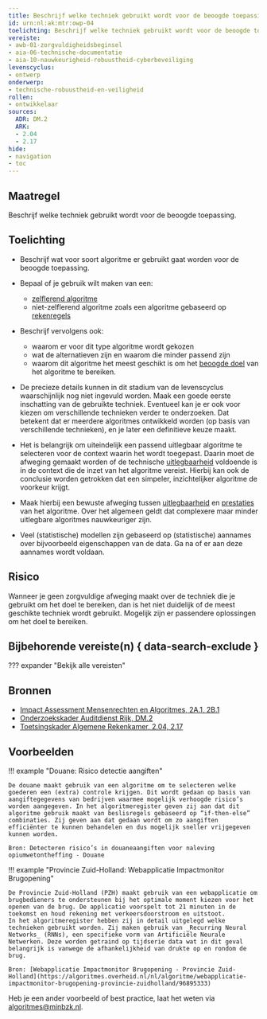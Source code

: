 ```yaml
---
title: Beschrijf welke techniek gebruikt wordt voor de beoogde toepassing
id: urn:nl:ak:mtr:owp-04
toelichting: Beschrijf welke techniek gebruikt wordt voor de beoogde toepassing.
vereiste:
- awb-01-zorgvuldigheidsbeginsel
- aia-06-technische-documentatie
- aia-10-nauwkeurigheid-robuustheid-cyberbeveiliging
levenscyclus:
- ontwerp
onderwerp:
- technische-robuustheid-en-veiligheid
rollen:
- ontwikkelaar
sources:
  ADR: DM.2
  ARK:
  - 2.04
  - 2.17
hide:
- navigation
- toc
---
```


<!-- tags -->

## Maatregel
Beschrijf welke techniek gebruikt wordt voor de beoogde toepassing.

## Toelichting
- Beschrijf wat voor soort algoritme er gebruikt gaat worden voor de beoogde toepassing.
- Bepaal of je gebruik wilt maken van een:

    - [zelflerend algoritme](../../soorten-algoritmes-en-ai/wat-is-een-algoritme.md#zelflerende-algoritmes)
    - niet-zelflerend algoritme zoals een algoritme gebaseerd op [rekenregels](../../soorten-algoritmes-en-ai/wat-is-een-algoritme.md#rekenregels)

- Beschrijf vervolgens ook:

    - waarom er voor dit type algoritme wordt gekozen
    - wat de alternatieven zijn en waarom die minder passend zijn
    - waarom dit algoritme het meest geschikt is om het [beoogde doel](1-pba-02-formuleren-doelstelling.md) van het algoritme te bereiken.

- De precieze details kunnen in dit stadium van de levenscyclus waarschijnlijk nog niet ingevuld worden. Maak een goede eerste inschatting van de gebruikte techniek. Eventueel kan je er ook voor kiezen om verschillende technieken verder te onderzoeken. Dat betekent dat er meerdere algoritmes ontwikkeld worden (op basis van verschillende technieken), en je later een definitieve keuze maakt.

- Het is belangrijk om uiteindelijk een passend uitlegbaar algoritme te selecteren voor de context waarin het wordt toegepast. Daarin moet de afweging gemaakt worden of de technische [uitlegbaarheid](2-owp-32-toepassen-uitlegbaarheidstechnieken.md) voldoende is in de context die de inzet van het algoritme vereist. Hierbij kan ook de conclusie worden getrokken dat een simpeler, inzichtelijker algoritme de voorkeur krijgt.

- Maak hierbij een bewuste afweging tussen [uitlegbaarheid](2-owp-32-toepassen-uitlegbaarheidstechnieken.md) en [prestaties](5-ver-02-evalueer-nauwkeurigheid.md) van het algoritme. Over het algemeen geldt dat complexere maar minder uitlegbare algoritmes nauwkeuriger zijn.

- Veel (statistische) modellen zijn gebaseerd op (statistische) aannames over bijvoorbeeld eigenschappen van de data. Ga na of er aan deze aannames wordt voldaan.

## Risico
Wanneer je geen zorgvuldige afweging maakt over de techniek die je gebruikt om het doel te bereiken, dan is het niet duidelijk of de meest geschikte techniek wordt gebruikt. Mogelijk zijn er passendere oplossingen om het doel te bereiken.

## Bijbehorende vereiste(n) { data-search-exclude }
??? expander "Bekijk alle vereisten"
    <!-- list_vereisten_on_maatregelen_page -->

## Bronnen
- [Impact Assessment Mensenrechten en Algoritmes, 2A.1, 2B.1](../hulpmiddelen/IAMA.md)
- [Onderzoekskader Auditdienst Rijk, DM.2](https://www.rijksoverheid.nl/documenten/rapporten/2023/07/11/onderzoekskader-algoritmes-adr-2023)
- [Toetsingskader Algemene Rekenkamer, 2.04, 2.17](https://www.rekenkamer.nl/onderwerpen/algoritmes/documenten/publicaties/2024/05/15/het-toetsingskader-aan-de-slag)

## Voorbeelden

!!! example "Douane: Risico detectie aangiften"

 	De douane maakt gebruik van een algoritme om te selecteren welke goederen een (extra) controle krijgen. Dit wordt gedaan op basis van aangiftegegevens van bedrijven waarmee mogelijk verhoogde risico’s worden aangegeven. In het algoritmeregister geven zij aan dat dit algoritme gebruik maakt van beslisregels gebaseerd op “if-then-else” combinaties. Zij geven aan dat gedaan wordt om zo aangiften efficiënter te kunnen behandelen en dus mogelijk sneller vrijgegeven kunnen worden.

 	Bron: Detecteren risico’s in douaneaangiften voor naleving opiumwetontheffing - Douane


!!! example "Provincie Zuid-Holland: Webapplicatie Impactmonitor Brugopening"

	De Provincie Zuid-Holland (PZH) maakt gebruik van een webapplicatie om brugbedieners te ondersteunen bij het optimale moment kiezen voor het openen van de brug. De applicatie voorspelt tot 21 minuten in de toekomst en houd rekening met verkeersdoorstroom en uitstoot.
	In het algoritmeregister hebben zij in detail uitgelegd welke technieken gebruikt worden. Zij maken gebruik van _Recurring Neural Networks_ (RNNs), een specifieke vorm van Artificiële Neurale Netwerken. Deze worden getraind op tijdserie data wat in dit geval belangrijk is vanwege de afhankelijkheid van drukte op en rondom de brug.

	Bron: [Webapplicatie Impactmonitor Brugopening - Provincie Zuid-Holland](https://algoritmes.overheid.nl/nl/algoritme/webapplicatie-impactmonitor-brugopening-provincie-zuidholland/96895333)

Heb je een ander voorbeeld of best practice, laat het weten via [algoritmes@minbzk.nl](mailto:algoritmes@minbzk.nl).
